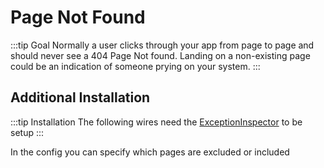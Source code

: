 # Page Not Found
:::tip Goal
Normally a user clicks through your app from page to page and should never see a 404 Page Not found. 
Landing on a non-existing page could be an indication of someone prying on your system.
:::

## Additional Installation
:::tip Installation
The following wires need the [ExceptionInspector](../../advanced/setup/exceptions) to be setup
:::

In the config you can specify which pages are excluded or included

